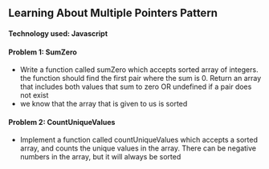 ## Learning About Multiple Pointers Pattern 
#### Technology used: Javascript 

#### Problem 1: SumZero
- Write a function called sumZero which accepts sorted array of integers. the function should find the first pair where the sum is 0. Return an array that includes both values that sum to zero OR undefined if a pair does not exist 
- we know that the array that is given to us is sorted

#### Problem 2: CountUniqueValues
- Implement a function called countUniqueValues which accepts a sorted array, and counts the unique values in the array. There can be negative numbers in the array, but it will always be sorted 
